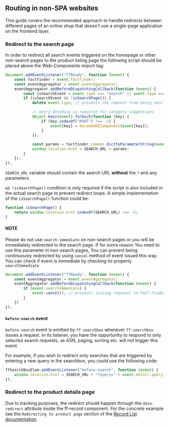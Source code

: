 ## Routing in non-SPA websites

This guide covers the recommended approach to handle redirects between different pages of an online shop that doesn't use a single-page application on the frontend layer.

### Redirect to the search page

In order to redirect all search events triggered on the homepage or other non-search pages to the product listing page the following script should be placed above the Web-Components import tag:
```javascript
document.addEventListener("ffReady", function (event) {
    const factfinder = event.factfinder;
    const eventAggregator = event.eventAggregator;
    eventAggregator.addBeforeDispatchingCallback(function (event) {
        const isSearchEvent = event.type === "search" || event.type === "navigation-search";
        if (isSearchEvent && !isSearchPage()) {
            delete event.type; // prevents the request from being sent before redirecting

            // extra decoding is required for category suggestions 
            Object.keys(event).forEach(function (key) {
                if (key.indexOf("ROOT") !== -1) {
                    event[key] = decodeURIComponent(event[key]);
                }
            });

            const params = factfinder.common.dictToParameterString(event);
            window.location.href = SEARCH_URL + params;
        }
    });
});
```

`SEARCH_URL` variable should contain the search URL __without__ the `?` and any parameters.

`&& !isSearchPage()` condition is only required if the script is also included in the actual search page to prevent redirect loops. A simple implementation of the `isSearchPage()` function could be:
```javascript
function isSearchPage() {
    return window.location.href.indexOf(SEARCH_URL) !== -1;
}
```

#### NOTE

Please do not use `search-immediate` on non-search pages or you will be immediately redirected to the search page. If for some reason You need to use this parameter in non-search pages,
You can prevent being continuously redirected by using `cancel` method of event issued this way. You can check if event is immediate by checking its property `searchImmediate` 
```javascript
document.addEventListener("ffReady", function (event) {
    const eventAggregator = event.eventAggregator;
    eventAggregator.addBeforeDispatchingCallback(function (event) {
        if (event.searchImmediate) {
            event.cancel(); // prevents issuing requests to FACT-Finder and following redirect
        }
    })
});
```


#### `before-search` event

`before-search` event is emitted by `ff-searchbox` whenever `ff-searchbox` issues a request. In its listener, you have the opportunity to respond to only selected search requests, as ASN, paging, sorting etc. will not trigger this event.

For example, if you wish to redirect only searches that are triggered by entering a new query in the searchbox, you could use the following code:
```javascript
ffSearchBoxElem.addEventListener("before-search", function (event) {
    window.location.href = SEARCH_URL + "?query=" + event.detail.query;
});
```

### Redirect to the product details page

Due to tracking purposes, the redirect should happen through the `data-redirect` attribute inside the ff-record component. For the concrete example see the `Redirecting to product page` section of the [Record List documentation](/api/3.x/ff-record-list).
